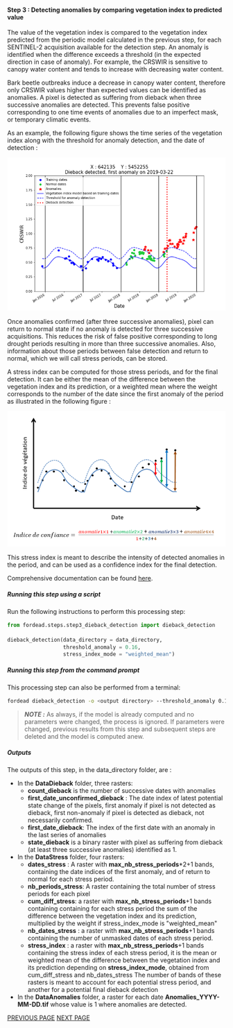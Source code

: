 #### Step 3 : Detecting anomalies by comparing vegetation index to predicted value

The value of the vegetation index is compared to the vegetation index predicted from the periodic model calculated in the previous step, for each SENTINEL-2 acquisition available for the detection step.
An anomaly is identified when the difference exceeds a threshold (in the expected direction in case of anomaly). 
For example, the CRSWIR is sensitive to canopy water content and tends to increase with decreasing water content. 

Bark beetle outbreaks induce a decrease in canopy water content, therefore only CRSWIR values higher than expected values can be identified as anomalies. 
A pixel is detected as suffering from dieback when three successive anomalies are detected. 
This prevents false positive corresponding to one time events of anomalies due to an imperfect mask, or temporary climatic events. 

As an example, the following figure shows the time series of the vegetation index along with the threshold for anomaly detection, and the date of detection :

![anomaly_detection](Figures/anomaly_detection_X642135_Y5452255.png "anomaly_detection")

Once anomalies confirmed (after three successive anomalies), pixel can return to normal state if no anomaly is detected for three successive acquisitions. 
This reduces the risk of false positive corresponding to long drought periods resulting in more than three successive anomalies.
Also, information about those periods between false detection and return to normal, which we will call stress periods, can be stored.

A stress index can be computed for those stress periods, and for the final detection. It can be either the mean of the difference between the vegetation index and its prediction, or a weighted mean where the weight corresponds to the number of the date since the first anomaly of the period as illustrated in the following figure :

![graph_ind_conf](Figures/graph_ind_conf.png "graph_ind_conf")

This stress index is meant to describe the intensity of detected anomalies in the period, and can be used as a confidence index for the final detection.

Comprehensive documentation can be found [here](https://fordead.gitlab.io/fordead_package/docs/user_guides/english/03_dieback_detection/).

##### Running this step using a script

Run the following instructions to perform this processing step:
```python
from fordead.steps.step3_dieback_detection import dieback_detection

dieback_detection(data_directory = data_directory, 
                  threshold_anomaly = 0.16,
				  stress_index_mode = "weighted_mean")
```

##### Running this step from the command prompt

This processing step can also be performed from a terminal:
```bash
fordead dieback_detection -o <output directory> --threshold_anomaly 0.16 --stress_index_mode weighted_mean
```
> **_NOTE :_** As always, if the model is already computed and no parameters were changed, the process is ignored. If parameters were changed, previous results from this step and subsequent steps are deleted and the model is computed anew.

##### Outputs

The outputs of this step, in the data_directory folder, are :
- In the **DataDieback** folder, three rasters:
    - **count_dieback** is the number of successive dates with anomalies
	- **first_date_unconfirmed_dieback** : The date index of latest potential state change of the pixels, first anomaly if pixel is not detected as dieback, first non-anomaly if pixel is detected as dieback, not necessarily confirmed.
    - **first_date_dieback**: The index of the first date with an anomaly in the last series of anomalies
    - **state_dieback** is a binary raster with pixel as suffering from dieback (at least three successive anomalies) identified as 1.
- In the **DataStress** folder, four rasters:
    - **dates_stress** : A raster with **max_nb_stress_periods***2+1 bands, containing the date indices of the first anomaly, and of return to normal for each stress period.
    - **nb_periods_stress**: A raster containing the total number of stress periods for each pixel 
    - **cum_diff_stress**: a raster with **max_nb_stress_periods**+1 bands containing containing for each stress period the sum of the difference between the vegetation index and its prediction, multiplied by the weight if stress_index_mode is "weighted_mean"
	- **nb_dates_stress** : a raster with **max_nb_stress_periods**+1 bands containing the number of unmasked dates of each stress period.
	- **stress_index** : a raster with **max_nb_stress_periods**+1 bands containing the stress index of each stress period, it is the mean or weighted mean of the difference between the vegetation index and its prediction depending on **stress_index_mode**, obtained from cum_diff_stress and nb_dates_stress
	The number of bands of these rasters is meant to account for each potential stress period, and another for a potential final dieback detection
- In the **DataAnomalies** folder, a raster for each date **Anomalies_YYYY-MM-DD.tif** whose value is 1 where anomalies are detected.



[PREVIOUS PAGE](https://fordead.gitlab.io/fordead_package/docs/Tutorials/Dieback_Detection/02_train_model) [NEXT PAGE](https://fordead.gitlab.io/fordead_package/docs/Tutorials/Dieback_Detection/04_compute_forest_mask)
